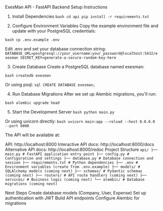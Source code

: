 ExesMan API - FastAPI Backend
Setup Instructions
1. Install Dependencies
```bash cd api pip install -r requirements.txt ```

2. Configure Environment Variables
Copy the example environment file and update with your PostgreSQL credentials:

```bash cp .env.example .env ```

Edit .env and set your database connection string: ``` DATABASE_URL=postgresql://your_username:your_password@localhost:5432/exesman SECRET_KEY=generate-a-secure-random-key-here ```

3. Create Database
Create a PostgreSQL database named exesman:

```bash createdb exesman ```

Or using psql: ```sql CREATE DATABASE exesman; ```

4. Run Database Migrations
After we set up Alembic migrations, you'll run:

```bash alembic upgrade head ```

5. Start the Development Server
```bash python main.py ```

Or using uvicorn directly: ```bash uvicorn main:app --reload --host 0.0.0.0 --port 8000 ```

The API will be available at:

API: http://localhost:8000
Interactive API docs: http://localhost:8000/docs
Alternative API docs: http://localhost:8000/redoc
Project Structure
``` api/ ├── main.py # FastAPI application entry point ├── config.py # Configuration and settings ├── database.py # Database connection and session ├── requirements.txt # Python dependencies ├── .env # Environment variables (create from .env.example) ├── models/ # SQLAlchemy models (coming next) ├── schemas/ # Pydantic schemas (coming next) ├── routers/ # API route handlers (coming next) ├── services/ # Business logic (coming next) └── alembic/ # Database migrations (coming next) ```

Next Steps
Create database models (Company, User, Expense)
Set up authentication with JWT
Build API endpoints
Configure Alembic for migrations
